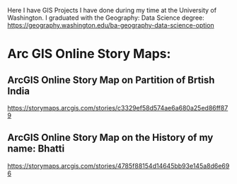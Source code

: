 Here I have GIS Projects I have done during my time at the University of Washington. I graduated with the Geography: Data Science degree:
https://geography.washington.edu/ba-geography-data-science-option

# Arc GIS Online Story Maps:


## ArcGIS Online Story Map on Partition of Brtish India

https://storymaps.arcgis.com/stories/c3329ef58d574ae6a680a25ed86ff879


## ArcGIS Online Story Map on the History of my name: Bhatti


https://storymaps.arcgis.com/stories/4785f88154d14645bb93e145a8d6e696
